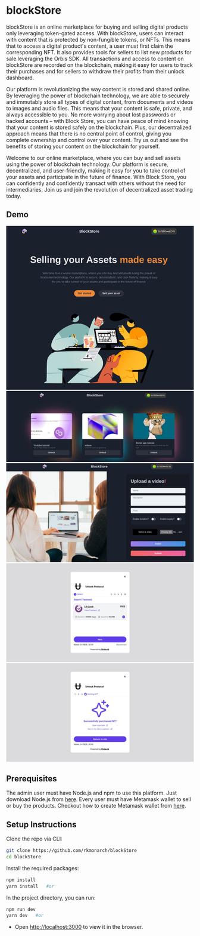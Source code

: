 # blockStore
blockStore is an online marketplace for buying and selling digital products only leveraging token-gated access. With blockStore, users can interact with content that is protected by non-fungible tokens, or NFTs. This means that to access a digital product's content, a user must first claim the corresponding NFT. It also provides tools for sellers to list new products for sale leveraging the Orbis SDK. All transactions and access to content on blockStore are recorded on the blockchain, making it easy for users to track their purchases and for sellers to withdraw their profits from their unlock dashboard. 

Our platform is revolutionizing the way content is stored and shared online. By leveraging the power of blockchain technology, we are able to securely and immutably store all types of digital content, from documents and videos to images and audio files. This means that your content is safe, private, and always accessible to you. No more worrying about lost passwords or hacked accounts – with Block Store, you can have peace of mind knowing that your content is stored safely on the blockchain. Plus, our decentralized approach means that there is no central point of control, giving you complete ownership and control over your content. Try us out and see the benefits of storing your content on the blockchain for yourself.

Welcome to our online marketplace, where you can buy and sell assets using the power of blockchain technology. Our platform is secure, decentralized, and user-friendly, making it easy for you to take control of your assets and participate in the future of finance. With Block Store, you can confidently and confidently transact with others without the need for intermediaries. Join us and join the revolution of decentralized asset trading today.

## Demo
<p float="left">
  <img src="assets/1.jpeg" alt="App Demo">
 <img src="assets/2.jpeg"  alt="App Demo">

   <img src="assets/3.jpeg"  alt="App Demo">
   <img src="assets/4.jpeg"  alt="App Demo">
   <img src="assets/5.jpeg"  alt="App Demo">

</p>

## Prerequisites

The admin user must have Node.js and npm to use this platform. Just download Node.js from [here](https://nodejs.org/en/download/). Every user must have Metamask wallet to sell or buy the products. Checkout how to create Metamask wallet from [here](https://polygon.technology/blog/getting-started-with-metamask-on-polygon).

## Setup Instructions

Clone the repo via CLI:
```sh
git clone https://github.com/rkmonarch/blockStore
cd blockStore
```

Install the required packages:
```sh
npm install 
yarn install   #or
```

In the project directory, you can run:
```sh
npm run dev
yarn dev   #or
```

- Open [http://localhost:3000](http://localhost:3000) to view it in the browser.
